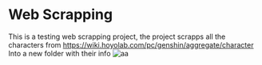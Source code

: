 
# Web Scrapping

This is a testing web scrapping project, the project scrapps all the characters from https://wiki.hoyolab.com/pc/genshin/aggregate/character
Into a new folder with their info
![aa](https://github.com/rene-roid/Web-Scrapping/blob/master/Untitled%20video.gif)
